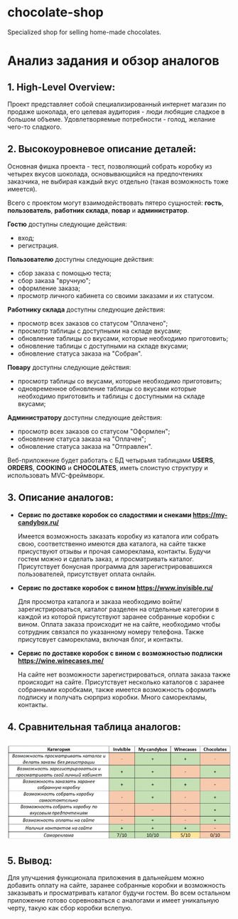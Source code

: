 # chocolate-shop
Specialized shop for selling home-made chocolates.

# Анализ задания и обзор аналогов

## **1. High-Level Overview:** ##

  Проект представляет собой специализированный интернет магазин по продаже шоколада, его целевая аудитория - люди любящие сладкое в большом объеме. Удовлетворяемые потребности - голод, желание чего-то сладкого.
  
## **2. Высокоуровневое описание деталей:** ##

  Основная фишка проекта - тест, позволяющий собрать коробку из четырех вкусов шоколада, основывающийся на предпочтениях заказчика, не выбирая каждый вкус отдельно (такая возможность тоже имеется).
  
  Всего с проектом могут взаимодействовать пятеро сущностей: **гость**, **пользователь**, **работник склада**, **повар** и **администратор**.
  
  **Гостю** доступны следующие действия:
  
  - вход;
  - регистрация.

  **Пользователю** доступны следующие действия:
  
  - сбор заказа с помощью теста;
  - сбор заказа "вручную";
  - оформление заказа;
  - просмотр личного кабинета со своими заказами и их статусом.
 
  **Работнику склада** доступны следующие действия:
  
  - просмотр всех заказов со статусом "Оплачено";
  - просмотр таблицы с доступными на складе вкусами;
  - обновление таблицы со вкусами, которые необходимо приготовить;
  - обновление таблицы с доступными на складе вкусами;
  - обновление статуса заказа на "Собран".

  **Повару** доступны следующие действия:
  
  - просмотр таблицы со вкусами, которые необходимо приготовить;
  - одновременное обновление таблицы со вкусами которые необходимо приготовить и таблицы с доступными на складе вкусами;
  
  **Администратору** доступны следующие действия:
  
  - просмотр всех заказов со статусом "Оформлен";
  - обновление статуса заказа на "Оплачен";
  - обновление статуса заказа на "Отправлен".
  
  Веб-приложение будет работать с БД четырьмя таблицами **USERS**, **ORDERS**, **COOKING** и **CHOCOLATES**, иметь слоистую структуру и использовать MVC-фреймворк.
  
## **3. Описание аналогов:** ##

  - **Сервис по доставке коробок со сладостями и снеками https://my-candybox.ru/**

    Имеется возможность заказать коробку из каталога или собрать свою, соответственно имеются два каталога, на сайте также присуствуют отзывы и прочая самореклама, контакты. Будучи гостем можно и сделать заказ, и просматривать каталог. Присутствует бонусная программа для зарегистрировавшихся пользователей, присутствует оплата онлайн. 
    
  - **Сервис по доставке коробок с вином https://www.invisible.ru/**
    
    Для просмотра каталога и заказа необходимо войти/зарегистрироваться, каталог разделен на отдельные категории в каждой из которой присутствуют заранее собранные коробки с вином. Оплата заказа происходит не на сайте, необходимо чтобы сотрудник связался по указанному номеру телефона. Также присутсвует самореклама, включая блог, и контакты.
    
  - **Сервис по доставке коробок с вином с возможностью подписки https://wine.winecases.me/**

    На сайте нет возможности зарегистрироваться, оплата заказа также происходит на сайте. Присутствует несколько каталогов с заранее собранными коробками, также имеется возможность оформить подписку и получать сюрприз коробки. Много саморекламы, контакты.
    
## **4. Сравнительная таблица аналогов:** ##
![Сравнительная таблица аналогов](https://github.com/frobbery/chocolate-shop/blob/main/analogue-table.jpg)

 ## **5. Вывод:** ##
 
  Для улучшения функционала приложения в дальнейшем можно добавить оплату на сайте, заранее собранные коробки и возможность заказывать и просматривать каталог будучи гостем. Во всем остальном приложение готово соревноваться с аналогами и имеет уникальную черту, такую как сбор коробки вслепую.

  
  
  
